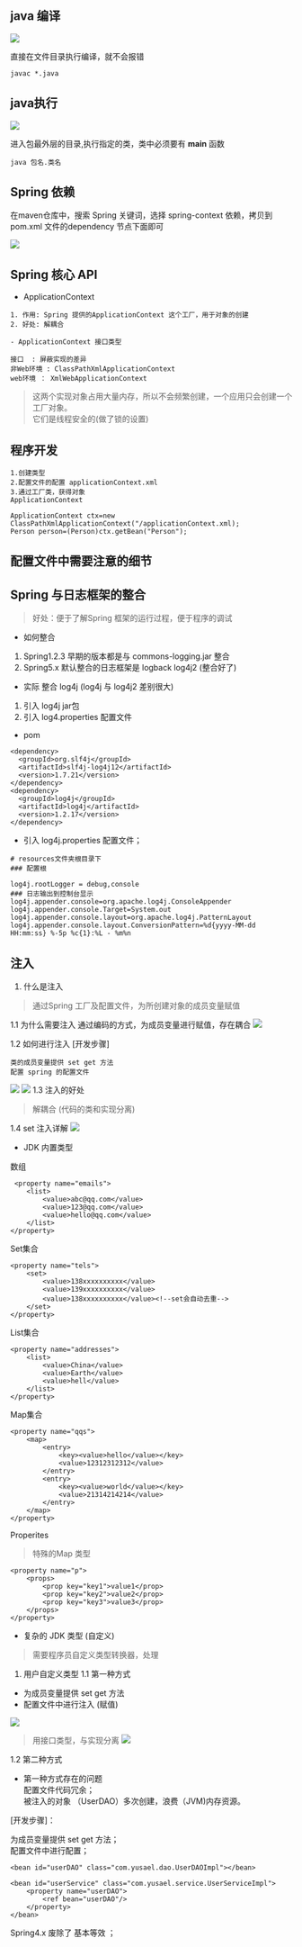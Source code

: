## java 编译

![](../../../../resource/image/java/2021-05-01_10-00.png)

直接在文件目录执行编译，就不会报错

```
javac *.java
```

## java执行
![](../../../../resource/image/java/2021-05-01_10-03.png)

进入包最外层的目录,执行指定的类，类中必须要有 **main**  函数 

```
java 包名.类名  
 ```

## Spring 依赖

在maven仓库中，搜索 Spring 关键词，选择 spring-context 依赖，拷贝到 pom.xml 文件的dependency 节点下面即可

![](../../../../resource/image/java/2021-05-01_20-59.png)

## Spring 核心 API 
* ApplicationContext 

```
1. 作用: Spring 提供的ApplicationContext 这个工厂，用于对象的创建
2. 好处: 解耦合
```

    - ApplicationContext 接口类型

```
接口  : 屏蔽实现的差异
非Web环境 : ClassPathXmlApplicationContext
web环境 ： XmlWebApplicationContext
```

> 这两个实现对象占用大量内存，所以不会频繁创建，一个应用只会创建一个工厂对象。  
> 它们是线程安全的(做了锁的设置)

## 程序开发

```
1.创建类型
2.配置文件的配置 applicationContext.xml
3.通过工厂类，获得对象
ApplicationContext 

ApplicationContext ctx=new ClassPathXmlApplicationContext("/applicationContext.xml);
Person person=(Person)ctx.getBean("Person");

```
## 配置文件中需要注意的细节


## Spring 与日志框架的整合
> 好处：便于了解Spring 框架的运行过程，便于程序的调试

* 如何整合
1. Spring1.2.3 早期的版本都是与 commons-logging.jar 整合
2. Spring5.x 默认整合的日志框架是 logback log4j2  (整合好了)

* 实际 整合 log4j (log4j 与 log4j2 差别很大)
1. 引入 log4j jar包
2. 引入 log4.properties 配置文件

* pom

```
<dependency>
  <groupId>org.slf4j</groupId>
  <artifactId>slf4j-log4j12</artifactId>
  <version>1.7.21</version>
</dependency>
<dependency>
  <groupId>log4j</groupId>
  <artifactId>log4j</artifactId>
  <version>1.2.17</version>
</dependency>
```

* 引⼊ log4j.properties 配置⽂件；

```
# resources文件夹根目录下
### 配置根

log4j.rootLogger = debug,console
### 日志输出到控制台显示
log4j.appender.console=org.apache.log4j.ConsoleAppender
log4j.appender.console.Target=System.out
log4j.appender.console.layout=org.apache.log4j.PatternLayout
log4j.appender.console.layout.ConversionPattern=%d{yyyy-MM-dd HH:mm:ss} %-5p %c{1}:%L - %m%n
```

## 注入
1. 什么是注入
> 通过Spring 工厂及配置文件，为所创建对象的成员变量赋值

1.1 为什么需要注入
通过编码的方式，为成员变量进行赋值，存在耦合
![](./image/java/2021-05-03_21-44.png)

1.2 如何进行注入 [开发步骤]

```
类的成员变量提供 set get 方法  
配置 spring 的配置文件
```
![](image/java/2021-05-04_08-06.png)
![](image/java/2021-05-03_21-56.png)
1.3 注入的好处
> 解耦合 (代码的类和实现分离)

1.4 set 注入详解
![](image/java/2021-05-04_08-14.png)

* JDK 内置类型

数组
```
 <property name="emails">
    <list>
        <value>abc@qq.com</value>
        <value>123@qq.com</value>
        <value>hello@qq.com</value>
    </list>
</property>
```

Set集合
```
<property name="tels">
	<set>
		<value>138xxxxxxxxxx</value>
		<value>139xxxxxxxxxx</value>
		<value>138xxxxxxxxxx</value><!--set会自动去重-->
	</set>
</property>

```

List集合
```
<property name="addresses">
	<list>
		<value>China</value>
		<value>Earth</value>
		<value>hell</value>
	</list>
</property>
```

Map集合
```
<property name="qqs">
    <map>
        <entry>
            <key><value>hello</value></key>
            <value>12312312312</value>
        </entry>
        <entry>
            <key><value>world</value></key>
            <value>21314214214</value>
        </entry>
    </map>
</property>
```

Properites
> 特殊的Map 类型

```
<property name="p">
    <props>
        <prop key="key1">value1</prop>
        <prop key="key2">value2</prop>
        <prop key="key3">value3</prop>
    </props>
</property>
```

* 复杂的 JDK 类型 (自定义)
> 需要程序员自定义类型转换器，处理

1. 用户自定义类型
  1.1 第一种方式
  * 为成员变量提供 set get 方法
  * 配置文件中进行注入 (赋值)

![](image/java/2021-05-04_09-19.png)

> 用接口类型，与实现分离
![](image/java/2021-05-04_09-21.png)

1.2 第二种方式
* 第一种方式存在的问题  
 配置⽂件代码冗余；  
 被注入的对象 （UserDAO）多次创建，浪费（JVM)内存资源。

[开发步骤]：

为成员变量提供 set get ⽅法；  
配置⽂件中进⾏配置；
```
<bean id="userDAO" class="com.yusael.dao.UserDAOImpl"></bean>

<bean id="userService" class="com.yusael.service.UserServiceImpl">
    <property name="userDAO">
        <ref bean="userDAO"/>
    </property>
</bean>
```
Spring4.x 废除了 <ref local=""/> 基本等效 <ref bean=""/>；
